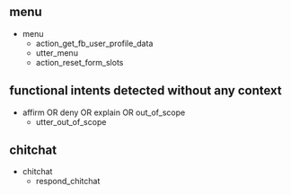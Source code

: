 ## menu
* menu
  - action_get_fb_user_profile_data
  - utter_menu
  - action_reset_form_slots
  
## functional intents detected without any context
* affirm OR deny OR explain OR out_of_scope
  - utter_out_of_scope

## chitchat
* chitchat
  - respond_chitchat
